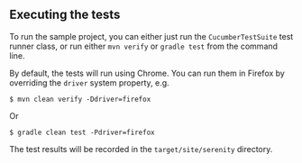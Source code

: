 ## Executing the tests
To run the sample project, you can either just run the `CucumberTestSuite` test runner class, or run either `mvn verify` or `gradle test` from the command line.

By default, the tests will run using Chrome. You can run them in Firefox by overriding the `driver` system property, e.g.
```
$ mvn clean verify -Ddriver=firefox
```
Or
```
$ gradle clean test -Pdriver=firefox
```

The test results will be recorded in the `target/site/serenity` directory.
